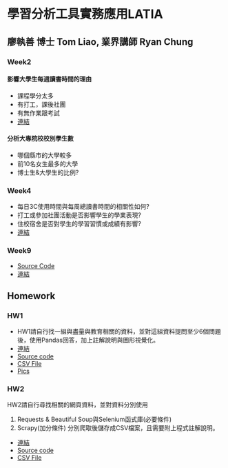 # 學習分析工具實務應用LATIA
## 廖執善 博士 Tom Liao, 	業界講師 Ryan Chung
### Week2
#### 影響大學生每週讀書時間的理由
* 課程學分太多  
* 有打工，課後社團  
* 有無作業跟考試
* [連結](<https://github.com/Nope916/LATIA112-2/tree/main/WEEK2>)
#### 分析大專院校校別學生數
* 哪個縣市的大學較多  
* 前10名女生最多的大學   
* 博士生&大學生的比例?  
### Week4
* 每日3C使用時間與每周總讀書時間的相關性如何?  
* 打工或參加社團活動是否影響學生的學業表現?  
* 住校宿舍是否對學生的學習習慣或成績有影響?
* [連結](<https://github.com/Nope916/LATIA112-2/tree/main/WEEK4>)
### Week9
*  [Source Code](<https://github.com/Nope916/LATIA112-2/blob/main/WEEK9/week9_demo_.ipynb>)
*  [連結](<https://github.com/Nope916/LATIA112-2/tree/main/WEEK9>)

## Homework  
### HW1  
* HW1請自行找一組與盡量與教育相關的資料，並對這組資料提問至少6個問題後，使用Pandas回答，加上註解說明與圖形視覺化。  
* [連結](<https://github.com/Nope916/LATIA112-2/tree/main/Hw1>)  
* [Source code](<https://github.com/Nope916/LATIA112-2/blob/main/Hw1/Main.py>)  
* [CSV File](<https://github.com/Nope916/LATIA112-2/blob/main/Hw1/Student%20Performance%20Dataset.csv>)  
* [Pics](<https://github.com/Nope916/LATIA112-2/tree/main/Hw1/matplot>)
### HW2
HW2請自行尋找相關的網頁資料，並對資料分別使用
1. Requests & Beautiful Soup與Selenium函式庫(必要條件)
2. Scrapy(加分條件)
分別爬取後儲存成CSV檔案，且需要附上程式註解說明。
* [連結](<https://github.com/Nope916/LATIA112-2/tree/main/Hw1](https://github.com/Nope916/LATIA112-2/tree/main/HW2>)  
* [Source code](<https://github.com/Nope916/LATIA112-2/blob/main/HW2/HW2.ipynb>)  
* [CSV File](<https://github.com/Nope916/LATIA112-2/blob/main/HW2/all_books.csv>)  
